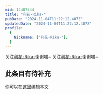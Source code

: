 ```yaml
---
mid: 14407544
title: "利花-Rika-"
pubDate: "2024-11-04T11:22:12.407Z"
updatedDate: "2024-11-04T11:22:12.407Z"
profile:
  {
    Nickname: ["利花-Rika-"],
  }
---
```


关注[利花-Rika-](https://space.bilibili.com/14407544)谢谢喵~ 关注[利花-Rika-](https://space.bilibili.com/14407544)谢谢喵~

## 此条目有待补充
你可以在[这里](https://github.com/Yuhanawa/VTuber.ICU-Content/edit/master/v/利花-Rika-/index.md)编辑本文
